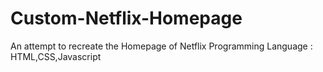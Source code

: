# Custom-Netflix-Homepage
An attempt to recreate the Homepage of Netflix 
Programming Language :  HTML,CSS,Javascript
